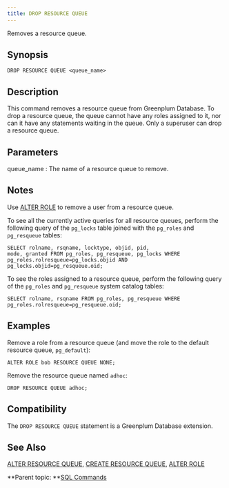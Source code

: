 ```yaml
---
title: DROP RESOURCE QUEUE 
---
```


Removes a resource queue.

## <a id="section2"></a>Synopsis 

``` {#sql_command_synopsis}
DROP RESOURCE QUEUE <queue_name>
```

## <a id="section3"></a>Description 

This command removes a resource queue from Greenplum Database. To drop a resource queue, the queue cannot have any roles assigned to it, nor can it have any statements waiting in the queue. Only a superuser can drop a resource queue.

## <a id="section4"></a>Parameters 

queue\_name
:   The name of a resource queue to remove.

## <a id="section5"></a>Notes 

Use [ALTER ROLE](ALTER_ROLE.html) to remove a user from a resource queue.

To see all the currently active queries for all resource queues, perform the following query of the `pg_locks` table joined with the `pg_roles` and `pg_resqueue` tables:

```
SELECT rolname, rsqname, locktype, objid, pid, 
mode, granted FROM pg_roles, pg_resqueue, pg_locks WHERE 
pg_roles.rolresqueue=pg_locks.objid AND 
pg_locks.objid=pg_resqueue.oid;
```

To see the roles assigned to a resource queue, perform the following query of the `pg_roles` and `pg_resqueue` system catalog tables:

```
SELECT rolname, rsqname FROM pg_roles, pg_resqueue WHERE 
pg_roles.rolresqueue=pg_resqueue.oid;
```

## <a id="section6"></a>Examples 

Remove a role from a resource queue \(and move the role to the default resource queue, `pg_default`\):

```
ALTER ROLE bob RESOURCE QUEUE NONE;
```

Remove the resource queue named `adhoc`:

```
DROP RESOURCE QUEUE adhoc;
```

## <a id="section7"></a>Compatibility 

The `DROP RESOURCE QUEUE` statement is a Greenplum Database extension.

## <a id="section8"></a>See Also 

[ALTER RESOURCE QUEUE](ALTER_RESOURCE_QUEUE.html), [CREATE RESOURCE QUEUE](CREATE_RESOURCE_QUEUE.html), [ALTER ROLE](ALTER_ROLE.html)

**Parent topic: **[SQL Commands](../sql_commands/sql_ref.html)

